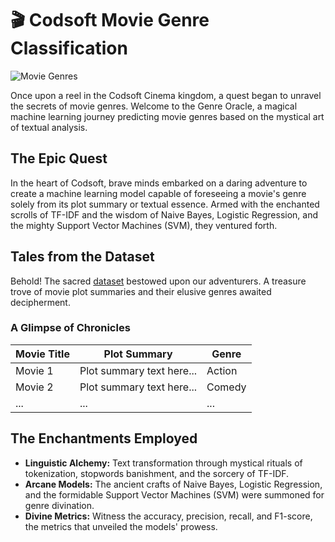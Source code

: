 # 🎬 Codsoft Movie Genre Classification

![Movie Genres](https://img.shields.io/badge/Movie%20Genres-Classification-brightgreen) 

Once upon a reel in the Codsoft Cinema kingdom, a quest began to unravel the secrets of movie genres. Welcome to the Genre Oracle, a magical machine learning journey predicting movie genres based on the mystical art of textual analysis.

## The Epic Quest

In the heart of Codsoft, brave minds embarked on a daring adventure to create a machine learning model capable of foreseeing a movie's genre solely from its plot summary or textual essence. Armed with the enchanted scrolls of TF-IDF and the wisdom of Naive Bayes, Logistic Regression, and the mighty Support Vector Machines (SVM), they ventured forth.

## Tales from the Dataset

Behold! The sacred [dataset](https://www.kaggle.com/datasets/hijest/genre-classification-dataset-imdb) bestowed upon our adventurers. A treasure trove of movie plot summaries and their elusive genres awaited decipherment.

### A Glimpse of Chronicles

| Movie Title       | Plot Summary                                   | Genre         |
|-------------------|------------------------------------------------|---------------|
| Movie 1           | Plot summary text here...                       | Action        |
| Movie 2           | Plot summary text here...                       | Comedy        |
| ...               | ...                                            | ...           |

## The Enchantments Employed

- **Linguistic Alchemy:** Text transformation through mystical rituals of tokenization, stopwords banishment, and the sorcery of TF-IDF.
- **Arcane Models:** The ancient crafts of Naive Bayes, Logistic Regression, and the formidable Support Vector Machines (SVM) were summoned for genre divination.
- **Divine Metrics:** Witness the accuracy, precision, recall, and F1-score, the metrics that unveiled the models' prowess.

